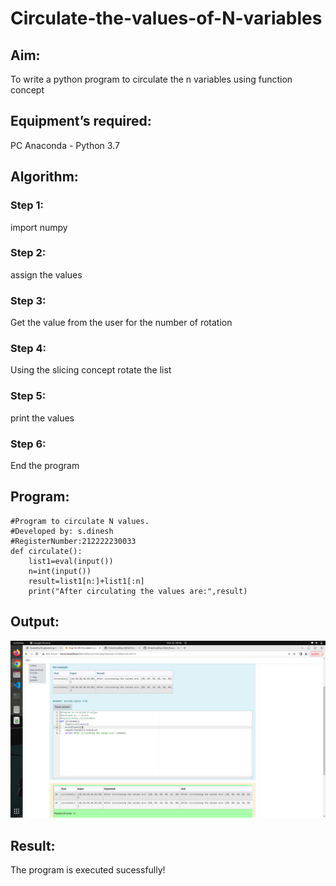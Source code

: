 # Circulate-the-values-of-N-variables
## Aim:
To write a python program to circulate the n variables using function concept
## Equipment’s required:
PC
Anaconda - Python 3.7
## Algorithm: 
### Step 1: 
import numpy 
### Step 2: 
assign the values
### Step 3: 
Get the value from the user for the number of rotation
### Step 4: 
Using the slicing concept rotate the list

### Step 5: 
print the values
### Step 6: 
End the program
## Program:
```
#Program to circulate N values.
#Developed by: s.dinesh
#RegisterNumber:212222230033
def circulate():
    list1=eval(input())
    n=int(input())
    result=list1[n:]+list1[:n]
    print("After circulating the values are:",result)

```
## Output:
![Output](/Screenshot%20from%202023-03-22%2009-46-17.png)
## Result:
The program is executed sucessfully!